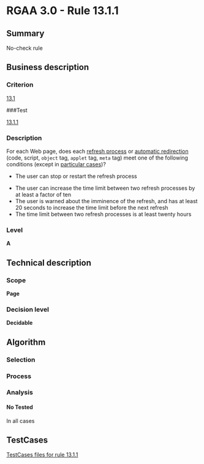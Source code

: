 # RGAA 3.0 -  Rule 13.1.1

## Summary

No-check rule

## Business description

### Criterion

[13.1](http://asqatasun.github.io/RGAA--3.0--EN/RGAA3.0_Criteria_English_version_v1.html#crit-13-1)

###Test

[13.1.1](http://asqatasun.github.io/RGAA--3.0--EN/RGAA3.0_Criteria_English_version_v1.html#test-13-1-1)

### Description
For each Web page, does
    each <a href="http://asqatasun.github.io/RGAA--3.0--EN/RGAA3.0_Glossary_English_version_v1.html#mProcedeRafraichissement">refresh
  process</a> or <a href="http://asqatasun.github.io/RGAA--3.0--EN/RGAA3.0_Glossary_English_version_v1.html#mRedirectAuto">automatic
  redirection</a> (code, script, <code>object</code> tag, <code>applet</code> tag,
    <code>meta</code> tag) meet one of the following conditions (except in <a title="Particular cases for criterion 13.1" href="http://asqatasun.github.io/RGAA--3.0--EN/RGAA3.0_Particular_cases_English_version_v1.html#cpCrit13-1">particular cases</a>)?
    <ul><li> The user can stop or restart the refresh process</li>
  <li> The user can increase the time limit between two
   refresh processes by at least a factor of ten</li>
  <li> The user is warned about the imminence of the
   refresh, and has at least 20 seconds to increase
   the time limit before the next refresh</li>
  <li> The time limit between two refresh processes is at least
   twenty hours</li>
    </ul> 


### Level

**A**

## Technical description

### Scope

**Page**

### Decision level

**Decidable**

## Algorithm

### Selection

### Process

### Analysis

#### No Tested 

In all cases









##  TestCases 

[TestCases files for rule 13.1.1](https://gitlab.com/asqatasun/Asqatasun/-/tree/master/rules/rules-rgaa3.0/src/test/resources/testcases/rgaa30/Rgaa30Rule130101/) 


